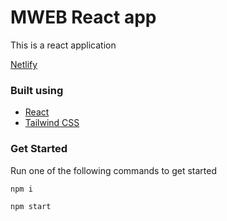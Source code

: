 # MWEB React app
This is a react application

[Netlify](https://mwep-app.netlify.app)
### Built using

- [React](https://handsonreact.com/docs/labs/react-tutorial-typescript)
- [Tailwind CSS](https://tailwindcss.com/docs/installation)

### Get Started
Run one of the following commands to get started
```
npm i

npm start
```
